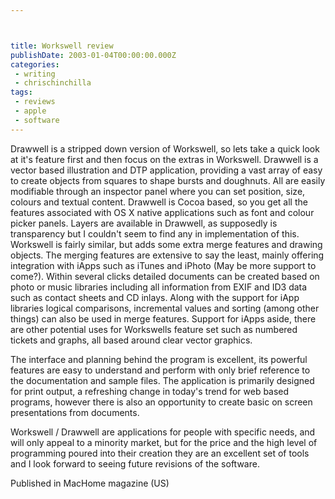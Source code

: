 ```yaml
---



title: Workswell review
publishDate: 2003-01-04T00:00:00.000Z
categories:
 - writing
 - chrischinchilla
tags:
 - reviews
 - apple
 - software
---
```


Drawwell is a stripped down version of Workswell, so lets take a quick look at it's feature first and then focus on the extras in Workswell. Drawwell is a vector based illustration and DTP application, providing a vast array of easy to create objects from squares to shape bursts and doughnuts. All are easily modifiable through an inspector panel where you can set position, size, colours and textual content. Drawwell is Cocoa based, so you get all the features associated with OS X native applications such as font and colour picker panels. Layers are available in Drawwell, as supposedly is transparency but I couldn't seem to find any in implementation of this. Workswell is fairly similar, but adds some extra merge features and drawing objects. The merging features are extensive to say the least, mainly offering integration with iApps such as iTunes and iPhoto (May be more support to come?). Within several clicks detailed documents can be created based on photo or music libraries including all information from EXIF and ID3 data such as contact sheets and CD inlays. Along with the support for iApp libraries logical comparisons, incremental values and sorting (among other things) can also be used in merge features. Support for iApps aside, there are other potential uses for Workswells feature set such as numbered tickets and graphs, all based around clear vector graphics.

The interface and planning behind the program is excellent, its powerful features are easy to understand and perform with only brief reference to the documentation and sample files. The application is primarily designed for print output, a refreshing change in today's trend for web based programs, however there is also an opportunity to create basic on screen presentations from documents.

Workswell / Drawwell are applications for people with specific needs, and will only appeal to a minority market, but for the price and the high level of programming poured into their creation they are an excellent set of tools and I look forward to seeing future revisions of the software.

Published in MacHome magazine (US)
